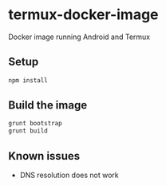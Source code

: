# termux-docker-image

Docker image running Android and Termux

## Setup

```bash
npm install
```

## Build the image

```bash
grunt bootstrap
grunt build
```

## Known issues

* DNS resolution does not work

